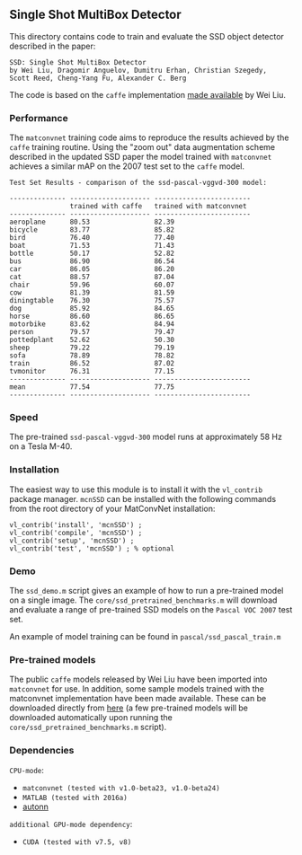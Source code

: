 ## Single Shot MultiBox Detector

This directory contains code to train and evaluate the SSD object detector
described in the paper:

```
SSD: Single Shot MultiBox Detector
by Wei Liu, Dragomir Anguelov, Dumitru Erhan, Christian Szegedy, 
Scott Reed, Cheng-Yang Fu, Alexander C. Berg
```

The code is based on the `caffe` implementation 
[made available](https://github.com/weiliu89/caffe/tree/ssd) by Wei Liu.

### Performance

The `matconvnet` training code aims to reproduce the results
achieved by the `caffe` training routine.  Using the "zoom out"
data augmentation scheme described in the updated SSD paper
the model trained with `matconvnet` achieves
a similar mAP on the 2007 test set to the `caffe` model.

```
Test Set Results - comparison of the ssd-pascal-vggvd-300 model:

-------------- -------------------- ------------------------
               trained with caffe   trained with matconvnet
-------------- -------------------- ------------------------
aeroplane      80.53                82.39
bicycle        83.77                85.82
bird           76.40                77.40
boat           71.53                71.43
bottle         50.17                52.82
bus            86.90                86.54
car            86.05                86.20
cat            88.57                87.04
chair          59.96                60.07
cow            81.39                81.59
diningtable    76.30                75.57
dog            85.92                84.65
horse          86.60                86.65
motorbike      83.62                84.94
person         79.57                79.47
pottedplant    52.62                50.30
sheep          79.22                79.19
sofa           78.89                78.82
train          86.52                87.02
tvmonitor      76.31                77.15
-------------- -------------------- ------------------------
mean           77.54                77.75
-------------- -------------------- ------------------------
```

### Speed

The pre-trained `ssd-pascal-vggvd-300` model runs at approximately 
58 Hz on a Tesla M-40.


### Installation

The easiest way to use this module is to install it with the `vl_contrib` 
package manager. `mcnSSD` can be installed with 
the following commands from the root directory of your MatConvNet 
installation:

```
vl_contrib('install', 'mcnSSD') ;
vl_contrib('compile', 'mcnSSD') ;
vl_contrib('setup', 'mcnSSD') ;
vl_contrib('test', 'mcnSSD') ; % optional
```


### Demo

The `ssd_demo.m` script gives an example of how to run a pre-trained model 
on a single image.  The `core/ssd_pretrained_benchmarks.m` will download 
and evaluate a range of pre-trained SSD models on the `Pascal VOC 2007` test 
set. 

An example of model training can be found in `pascal/ssd_pascal_train.m`


### Pre-trained models

The public `caffe` models released by Wei Liu have been imported into 
`matconvnet` for use.  In addition, some sample models trained with the 
matconvnet implementation have been made available. These can be 
downloaded directly from 
[here](http://www.robots.ox.ac.uk/~albanie/models.html#ssd) (a few pre-trained 
models will be downloaded automatically upon running the 
`core/ssd_pretrained_benchmarks.m` script).


### Dependencies

`CPU-mode`:

* `matconvnet (tested with v1.0-beta23, v1.0-beta24)`
* `MATLAB (tested with 2016a)` 
* [autonn](https://github.com/vlfeat/autonn)

`additional GPU-mode dependency`:

* `CUDA (tested with v7.5, v8)`
